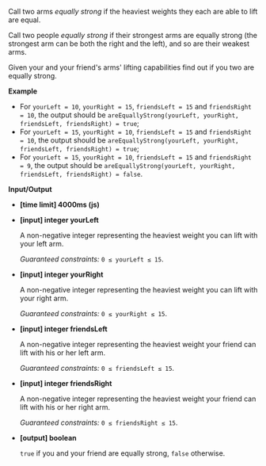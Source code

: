 ﻿Call two arms _equally strong_ if the heaviest weights they each are able to lift are equal.

Call two people _equally strong_ if their strongest arms are equally strong (the strongest arm can be both the right and the left), and so are their weakest arms.

Given your and your friend's arms' lifting capabilities find out if you two are equally strong.

**Example**

*   For `yourLeft = 10`, `yourRight = 15`, `friendsLeft = 15` and `friendsRight = 10`, the output should be
    `areEquallyStrong(yourLeft, yourRight, friendsLeft, friendsRight) = true`;
*   For `yourLeft = 15`, `yourRight = 10`, `friendsLeft = 15` and `friendsRight = 10`, the output should be
    `areEquallyStrong(yourLeft, yourRight, friendsLeft, friendsRight) = true`;
*   For `yourLeft = 15`, `yourRight = 10`, `friendsLeft = 15` and `friendsRight = 9`, the output should be
    `areEquallyStrong(yourLeft, yourRight, friendsLeft, friendsRight) = false`.

**Input/Output**

*   **[time limit] 4000ms (js)**

*   **[input] integer yourLeft**

    A non-negative integer representing the heaviest weight you can lift with your left arm.

    _Guaranteed constraints:_
    `0 ≤ yourLeft ≤ 15`.

*   **[input] integer yourRight**

    A non-negative integer representing the heaviest weight you can lift with your right arm.

    _Guaranteed constraints:_
    `0 ≤ yourRight ≤ 15`.

*   **[input] integer friendsLeft**

    A non-negative integer representing the heaviest weight your friend can lift with his or her left arm.

    _Guaranteed constraints:_
    `0 ≤ friendsLeft ≤ 15`.

*   **[input] integer friendsRight**

    A non-negative integer representing the heaviest weight your friend can lift with his or her right arm.

    _Guaranteed constraints:_
    `0 ≤ friendsRight ≤ 15`.

*   **[output] boolean**

    `true` if you and your friend are equally strong, `false` otherwise.